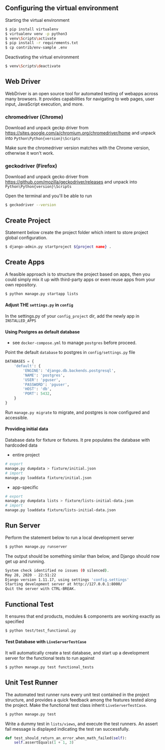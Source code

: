 ## Configuring the virtual environment

Starting the virtual environment

```bash
$ pip install virtualenv
$ virtualenv venv -p python3
$ venv\Scripts\activate
$ pip install -r requirements.txt
$ cp contrib/env-sample .env
```

Deactivating the virtual environment

```bash
$ venv\Scripts\deactivate
```

## Web Driver

WebDriver is an open source tool for automated testing of webapps across many browsers. It provides capabilities for navigating to web pages, user input, JavaScript execution, and more.

### chromedriver (Chrome)

Download and unpack geckp driver from https://sites.google.com/a/chromium.org/chromedriver/home and unpack into `Python\Python{version}\Scripts`

Make sure the chromedriver version matches with the Chrome version, otherwise it won't work.

### geckodriver (Firefox)

Download and unpack gecko driver from https://github.com/mozilla/geckodriver/releases and unpack into `Python\Python{version}\Scripts`

Open the terminal and you'll be able to run

```bash
$ geckodriver --version
```

## Create Project

Statement below create the project folder which intent to store project global configuration.

```bash
$ django-admin.py startproject ${project name} .
```

## Create Apps

A feasible approach is to structure the project based on apps, then you could simply mix it up with third-party apps or
even reuse apps from your own repository. 

```bash
$ python manage.py startapp lists
```

#### Adjust THE `settings.py` in `config`

In the settings.py of your `config_project` dir, add the newly app in `INSTALLED_APPS` 

#### Using Postgres as default database

- see `docker-compose.yml` to manage `postgres` before proceed.

Point the default `database` to postgres in `config/settings.py` file

```python
DATABASES = {
    'default': {
        'ENGINE': 'django.db.backends.postgresql',
        'NAME': 'postgres',
        'USER': 'pguser',
        'PASSWORD': 'pguser',
        'HOST': 'db',
        'PORT': 5432,
    }
}
```

Run `manage.py migrate` to migrate, and postgres is now configured and accessible.

#### Providing initial data

Database data for fixture or fixtures. It pre populates the database with hardcoded data

- entire project

```bash
# export
manage.py dumpdata > fixture/initial.json
# import
manage.py loaddata fixture/initial.json
```

- app-specific

```bash
# export
manage.py dumpdata lists > fixture/lists-initial-data.json
# import
manage.py loaddata fixture/lists-initial-data.json
```

## Run Server

Perform the statement below to run a local development server

```bash
$ python manage.py runserver
```

The output should be something similar than below, and Django should now get up and running.

```bash
System check identified no issues (0 silenced).
May 28, 2020 - 22:51:22
Django version 1.11.17, using settings 'config.settings'
Starting development server at http://127.0.0.1:8000/
Quit the server with CTRL-BREAK.
```

## Functional Test

It ensures that end products, modules & components are working exactly as specified

```bash
$ python test/test_functional.py
```

#### Test Database with `LiveServerTestCase`

It will automatically create a test database, and start up a development server for the functional tests to run against

```bash
$ python manage.py test functional_tests
```

## Unit Test Runner

The automated test runner runs every unit test contained in the project structure, and provides a quick feedback among
the features tested along the project. Make the functional test class inherit `LiveServerTestCase`.

```bash
$ python manage.py test
```

Write a dummy test in `lists/views`, and execute the test runners. An assert fail message is displayed indicating the 
test ran successfully.

```python
def test_should_return_an_error_when_math_failed(self):
    self.assertEquals(1 + 1, 3)
```
